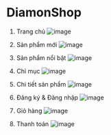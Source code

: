 # DiamonShop
1. Trang chủ
![image](https://user-images.githubusercontent.com/64189668/183253239-d593a27c-88c5-4bad-9913-445aa71978e4.png)

2. Sản phẩm mới
![image](https://user-images.githubusercontent.com/64189668/183253270-a2fb7b57-06bf-436b-86d0-e18a17119e22.png)

3. Sản phẩm nổi bật
![image](https://user-images.githubusercontent.com/64189668/183253293-cc40f8d6-9d91-4ea2-99f6-cf6c82418d15.png)

4. Chỉ mục
![image](https://user-images.githubusercontent.com/64189668/183253341-6f7f8653-a34a-4a2b-b9bc-1e15142b848d.png)

5. Chi tiết sản phẩm
![image](https://user-images.githubusercontent.com/64189668/183253356-46a7f697-732f-45d9-ada4-583292a350ed.png)

6. Đăng ký & Đăng nhập
![image](https://user-images.githubusercontent.com/64189668/183253408-2331bd96-5cee-4eef-8392-5619d6713591.png)

7. Giỏ hàng
![image](https://user-images.githubusercontent.com/64189668/183253427-143b6618-db88-4607-94b1-3240ad966ff3.png)

8. Thanh toán
![image](https://user-images.githubusercontent.com/64189668/183253443-4058d74a-16ab-4a45-ae2d-f3aa79fc133f.png)

